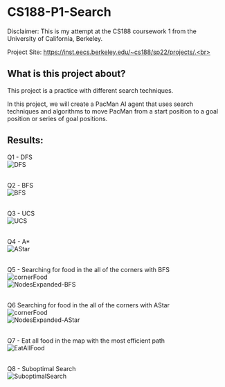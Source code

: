# CS188-P1-Search

Disclaimer: This is my attempt at the CS188 coursework 1 from the University of California, Berkeley.<br>

Project Site: https://inst.eecs.berkeley.edu/~cs188/sp22/projects/.<br><br>

## What is this project about?<br>

This project is a practice with different search techniques.<br>

In this project, we will create a PacMan AI agent that uses search techniques and algorithms to move PacMan from a start position to a goal position or series of goal positions.<br>

## Results:<br>

Q1 - DFS<br>
![DFS](https://user-images.githubusercontent.com/98131995/212566018-6a9ae742-bb62-4cea-b769-f6ca63020974.gif)<br><br>

Q2 - BFS<br>
![BFS](https://user-images.githubusercontent.com/98131995/212566590-96595154-249c-4116-b3cd-927ed9fe6cbe.gif)<br><br>

Q3 - UCS<br>
![UCS](https://user-images.githubusercontent.com/98131995/212567774-7b163a05-03a3-4c51-b773-3432beffdeae.gif)<br><br>

Q4 - A*<br>
![AStar](https://user-images.githubusercontent.com/98131995/212567940-c7ddd1c6-8f23-4633-88f8-7f79dda7f023.gif)<br><br>

Q5 - Searching for food in the all of the corners with BFS<br>
![cornerFood](https://user-images.githubusercontent.com/98131995/212568206-88be6363-fab4-47f4-a569-a08c9f128d10.gif)<br>
![NodesExpanded-BFS](https://user-images.githubusercontent.com/98131995/212568569-4ffcd51e-f05c-4a16-a280-0d08e957747a.png)<br><br>

Q6 Searching for food in the all of the corners with AStar<br>
![cornerFood](https://user-images.githubusercontent.com/98131995/212568206-88be6363-fab4-47f4-a569-a08c9f128d10.gif)<br>
![NodesExpanded-AStar](https://user-images.githubusercontent.com/98131995/212568609-9b2c4de7-5b6b-442e-8311-cdd2ffe79c0b.png)<br><br>

Q7 - Eat all food in the map with the most efficient path<br>
![EatAllFood](https://user-images.githubusercontent.com/98131995/212568833-d01f8889-68cb-4085-812e-9d4b7e45d52f.gif)<br><br>

Q8 - Suboptimal Search<br>
![SuboptimalSearch](https://user-images.githubusercontent.com/98131995/212569035-c50a9a36-ef7c-4e93-8cc9-717e68e8e5d3.gif)
